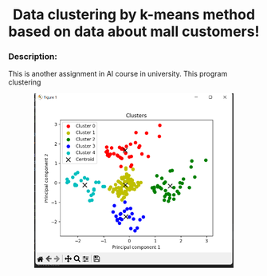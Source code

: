 <h1 align="center">Data clustering by k-means method based on data about mall customers!</h1>
<h3>Description: </h3> <p>This is another assignment in AI course in university.
This program clustering </p>
<div align="center"><img src=".\img\clustering done.png" width="400" height="350"/></div>